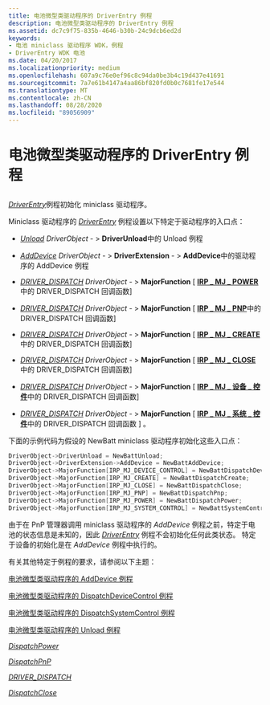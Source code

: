 ```yaml
---
title: 电池微型类驱动程序的 DriverEntry 例程
description: 电池微型类驱动程序的 DriverEntry 例程
ms.assetid: dc7c9f75-835b-4646-b30b-24c9dcb6ed2d
keywords:
- 电池 miniclass 驱动程序 WDK，例程
- DriverEntry WDK 电池
ms.date: 04/20/2017
ms.localizationpriority: medium
ms.openlocfilehash: 607a9c76e0ef96c8c94da0be3b4c19d437e41691
ms.sourcegitcommit: 7a7e61b4147a4aa86bf820fd0b0c7681fe17e544
ms.translationtype: MT
ms.contentlocale: zh-CN
ms.lasthandoff: 08/28/2020
ms.locfileid: "89056909"
---
```

# <a name="driverentry-routine-of-a-battery-miniclass-driver"></a>电池微型类驱动程序的 DriverEntry 例程


## <span id="ddk_driverentry_routine_of_battery_miniclass_driver_dg"></span><span id="DDK_DRIVERENTRY_ROUTINE_OF_BATTERY_MINICLASS_DRIVER_DG"></span>


[*DriverEntry*](/windows-hardware/drivers/ddi/wdm/nc-wdm-driver_initialize)例程初始化 miniclass 驱动程序。

Miniclass 驱动程序的 [*DriverEntry*](/windows-hardware/drivers/ddi/wdm/nc-wdm-driver_initialize) 例程设置以下特定于驱动程序的入口点：

-   [*Unload*](/windows-hardware/drivers/ddi/wdm/nc-wdm-driver_unload) *DriverObject* - &gt; **DriverUnload**中的 Unload 例程

-   [*AddDevice*](/windows-hardware/drivers/ddi/wdm/nc-wdm-driver_add_device) *DriverObject* - &gt; **DriverExtension** - &gt; **AddDevice**中的驱动程序的 AddDevice 例程

-   [*DRIVER_DISPATCH*](/windows-hardware/drivers/ddi/wdm/nc-wdm-driver_dispatch) *DriverObject* - &gt; **MajorFunction** \[ [**IRP \_ MJ \_ POWER**](../kernel/irp-mj-power.md)中的 DRIVER_DISPATCH 回调函数\]

-   [*DRIVER_DISPATCH*](/windows-hardware/drivers/ddi/wdm/nc-wdm-driver_dispatch) *DriverObject* - &gt; **MajorFunction** \[ [**IRP \_ MJ \_ PNP**](../kernel/irp-mj-pnp.md)中的 DRIVER_DISPATCH 回调函数\]

-   [*DRIVER_DISPATCH*](/windows-hardware/drivers/ddi/wdm/nc-wdm-driver_dispatch) *DriverObject* - &gt; **MajorFunction** \[ [**IRP \_ MJ \_ CREATE**](../kernel/irp-mj-create.md)中的 DRIVER_DISPATCH 回调函数\]

-   [*DRIVER_DISPATCH*](/windows-hardware/drivers/ddi/wdm/nc-wdm-driver_dispatch) *DriverObject* - &gt; **MajorFunction** \[ [**IRP \_ MJ \_ CLOSE**](../kernel/irp-mj-close.md)中的 DRIVER_DISPATCH 回调函数\]

-   [*DRIVER_DISPATCH*](/windows-hardware/drivers/ddi/wdm/nc-wdm-driver_dispatch) *DriverObject* - &gt; **MajorFunction** \[ [**IRP \_ MJ \_ 设备 \_ 控件**](../kernel/irp-mj-device-control.md)中的 DRIVER_DISPATCH 回调函数\]

-   [*DRIVER_DISPATCH*](/windows-hardware/drivers/ddi/wdm/nc-wdm-driver_dispatch) *DriverObject* - &gt; **MajorFunction** \[ [**IRP \_ MJ \_ 系统 \_ 控件**](../kernel/irp-mj-system-control.md)中的 DRIVER_DISPATCH 回调函数 \] 。

下面的示例代码为假设的 NewBatt miniclass 驱动程序初始化这些入口点：

```cpp
DriverObject->DriverUnload = NewBattUnload;
DriverObject->DriverExtension->AddDevice = NewBattAddDevice; 
DriverObject->MajorFunction[IRP_MJ_DEVICE_CONTROL] = NewBattDispatchDeviceControl;
DriverObject->MajorFunction[IRP_MJ_CREATE] = NewBattDispatchCreate;
DriverObject->MajorFunction[IRP_MJ_CLOSE] = NewBattDispatchClose;
DriverObject->MajorFunction[IRP_MJ_PNP] = NewBattDispatchPnp;
DriverObject->MajorFunction[IRP_MJ_POWER] = NewBattDispatchPower;
DriverObject->MajorFunction[IRP_MJ_SYSTEM_CONTROL] = NewBattSystemControl;
```

由于在 PnP 管理器调用 miniclass 驱动程序的 *AddDevice* 例程之前，特定于电池的状态信息是未知的，因此 [*DriverEntry*](/windows-hardware/drivers/ddi/wdm/nc-wdm-driver_initialize) 例程不会初始化任何此类状态。 特定于设备的初始化是在 *AddDevice* 例程中执行的。

有关其他特定于例程的要求，请参阅以下主题：

[电池微型类驱动程序的 AddDevice 例程](adddevice-routine-of-a-battery-miniclass-driver.md)

[电池微型类驱动程序的 DispatchDeviceControl 例程](dispatchdevicecontrol-routine-of-a-battery-miniclass-driver.md)

[电池微型类驱动程序的 DispatchSystemControl 例程](dispatchsystemcontrol-routine-of-a-battery-miniclass-driver.md)

[电池微型类驱动程序的 Unload 例程](unload-routine-of-a-battery-miniclass-driver.md)

[*DispatchPower*](/windows-hardware/drivers/ddi/wdm/nc-wdm-driver_dispatch)

[*DispatchPnP*](/windows-hardware/drivers/ddi/wdm/nc-wdm-driver_dispatch)

[*DRIVER_DISPATCH*](/windows-hardware/drivers/ddi/wdm/nc-wdm-driver_dispatch)

[*DispatchClose*](/windows-hardware/drivers/ddi/wdm/nc-wdm-driver_dispatch)

 

